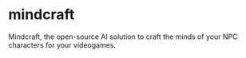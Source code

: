 # mindcraft
Mindcraft, the open-source AI solution to craft the minds of your NPC characters for your videogames.
